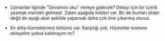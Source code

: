 - Uzmanlar liginde "Devamını oku" nereye gidecek? Detayı için bir içerik yazmak mantıklı gelmedi. Zaten aşağıda linkleri var. Bir de bunları slider değil de aşağı akar şekilde yaparsak daha çok öne çıkarmış oluruz. 

- En altta hizmetlerimiz bölümü var. Karşılığı yok. Hizmetler kısmımı ekleyelim yoksa kaldırayım mı?
